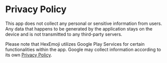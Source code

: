 # Privacy Policy

This app does not collect any personal or sensitive information from users. Any data that happens to be generated by the application stays on the device and is not transmitted to any third-party servers.

Please note that HexEmoji utilizes Google Play Services for certain functionalities within the app. Google may collect information according to its own [Privacy Policy](https://policies.google.com/privacy?hl=en-US).